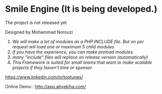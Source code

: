 Smile Engine (It is being developed.)
=======

The project is not released yet

Designed by Mohammad Norouzi

1. _We will make a lot of modules as a PHP INCLUDE file. But on per request will load one or maximum 5 child modules_
2. _If you have the experience, you can make preload modules._
3. _many "include" files will replace on release version (automatically)_
4. _This Framework is suited for small teams that want to make scalable projects if they haven't time or sponsor_


https://www.linkedin.com/in/toptunes/

Online Demo : http://app.abyekiha.com/


